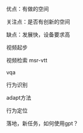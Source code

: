 优点：有做的空间

关注点：是否有创新的空间

缺点：发展快，设备要求高

视频起步



视频检索 msr-vtt 

vqa

行为识别  

adapt方法



行为定位

落地，新任务，如何使用gpt？

